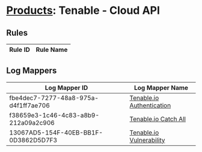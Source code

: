 # [Products](README.md): Tenable - Cloud API

## Rules

|Rule ID|Rule Name|
|----|----|


## Log Mappers

|Log Mapper ID|Log Mapper Name|
|----|----|
|fbe4dec7-7277-48a8-975a-d4f1ff7ae706|[Tenable.io Authentication](../mappings/fbe4dec7-7277-48a8-975a-d4f1ff7ae706.md)|
|f38659e3-1c46-4c83-a8b9-212a09a2c906|[Tenable.io Catch All](../mappings/f38659e3-1c46-4c83-a8b9-212a09a2c906.md)|
|13067AD5-154F-40EB-BB1F-0D3862D5D7F3|[Tenable.io Vulnerability](../mappings/13067AD5-154F-40EB-BB1F-0D3862D5D7F3.md)|


